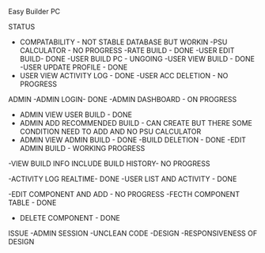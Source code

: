 Easy Builder PC 


STATUS
- COMPATABILITY - NOT STABLE DATABASE BUT WORKIN 
-PSU CALCULATOR -  NO PROGRESS
-RATE BUILD - DONE 
-USER EDIT BUILD- DONE
-USER BUILD PC - UNGOING
-USER VIEW BUILD - DONE 
-USER UPDATE PROFILE - DONE
- USER VIEW ACTIVITY LOG - DONE 
-USER ACC DELETION - NO PROGRESS


ADMIN 
-ADMIN LOGIN- DONE
-ADMIN DASHBOARD - ON PROGRESS
- ADMIN VIEW USER BUILD - DONE 
- ADMIN ADD RECOMMENDED BUILD -  CAN CREATE BUT THERE SOME CONDITION NEED TO ADD AND NO PSU CALCULATOR
- ADMIN VIEW ADMIN BUILD - DONE 
-BUILD DELETION - DONE 
-EDIT ADMIN BUILD - WORKING PROGRESS


-VIEW BUILD INFO INCLUDE BUILD HISTORY- NO PROGRESS

-ACTIVITY LOG REALTIME- DONE
-USER LIST AND ACTIVITY - DONE

-EDIT COMPONENT AND ADD - NO PROGRESS
-FECTH COMPONENT TABLE - DONE
- DELETE COMPONENT - DONE

ISSUE 
-ADMIN SESSION
-UNCLEAN CODE
-DESIGN 
-RESPONSIVENESS OF DESIGN

